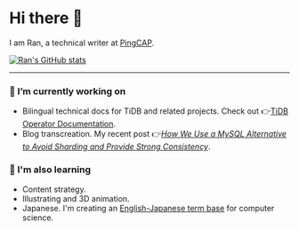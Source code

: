 # Hi there 👋

I am Ran, a technical writer at [PingCAP](https://pingcap.com/).
 
[![Ran's GitHub stats](https://github-readme-stats.vercel.app/api?username=ran-huang&show_icons=true&hide=stars)](https://github.com/anuraghazra/github-readme-stats)

---

### 📝 I’m currently working on

- Bilingual technical docs for TiDB and related projects. Check out 👉[TiDB Operator Documentation](https://github.com/pingcap/docs-tidb-operator).
- Blog transcreation. My recent post 👉[*How We Use a MySQL Alternative to Avoid Sharding and Provide Strong Consistency*](https://pingcap.com/case-studies/how-we-use-a-mysql-alternative-to-avoid-sharding-and-provide-strong-consistency).

### 🔭 I'm also learning 

- Content strategy.
- Illustrating and 3D animation.
- Japanese. I'm creating an [English-Japanese term base](https://github.com/ran-huang/en-ja-terms-for-cs) for computer science.

<!--
<div align="center">
  <a href="https://github.com/anuraghazra/github-readme-stats">
    <img alt="GitHub Stats" src="https://github-readme-stats.ran-huang.vercel.app/api?username=ran-huang&show_icons=true&count_private=true&hide=stars,issues&theme=dracula" />
  </a>
  <a href="https://github.com/anuraghazra/github-readme-stats">
      <img alt="Most Used Languages" src="https://github-readme-stats.ran-huang.vercel.app/api/top-langs/?username=ran-huang&langs-count=4&theme=dracula&layout=compact" />
  </a>
</div>
-->
